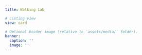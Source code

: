 ```yaml
---
title: Walking Lab

# Listing view
view: card

# Optional header image (relative to `assets/media/` folder).
banner:
  caption: ''
  image: ''
---
```

